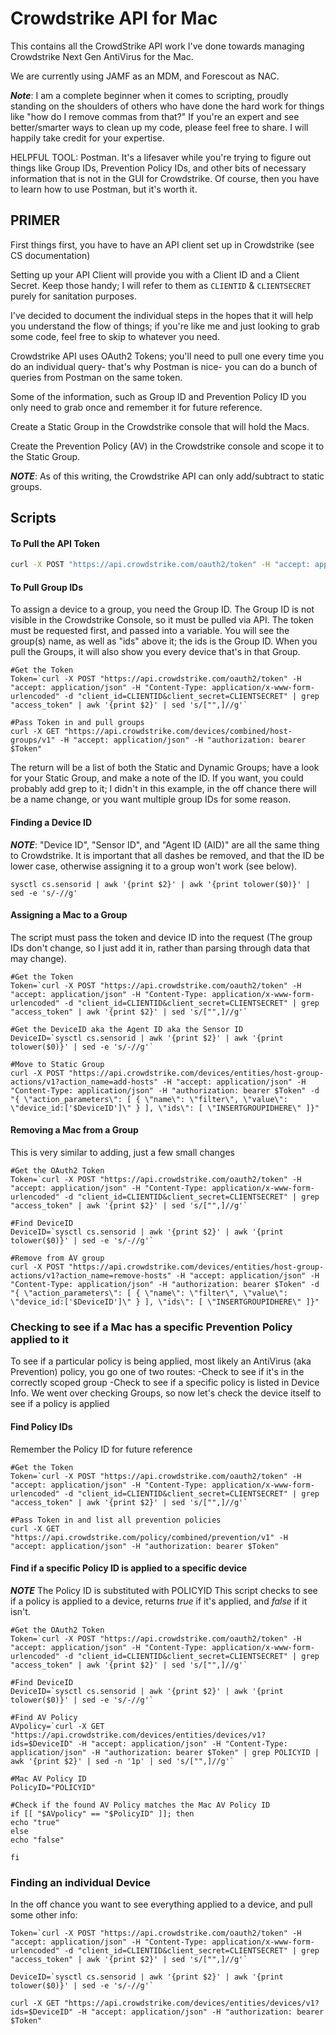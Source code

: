 # Crowdstrike API for Mac
This contains all the CrowdStrike API work I've done towards managing Crowdstrike Next Gen AntiVirus for the Mac.

We are currently using JAMF as an MDM, and Forescout as NAC.

***Note***: I am a complete beginner when it comes to scripting, proudly standing on the shoulders of others who have done the hard work for things like "how do I remove commas from that?" If you're an expert and see better/smarter ways to clean up my code, please feel free to share. I will happily take credit for your expertise.

HELPFUL TOOL: Postman. It's a lifesaver while you're trying to figure out things like Group IDs, Prevention Policy IDs, and other bits of necessary information that is not in the GUI for Crowdstrike. Of course, then you have to learn how to use Postman, but it's worth it. 

## PRIMER

First things first, you have to have an API client set up in Crowdstrike (see CS documentation)

Setting up your API Client will provide you with a Client ID and a Client Secret. Keep those handy; I will refer to them as `CLIENTID` & `CLIENTSECRET` purely for sanitation purposes.

I've decided to document the individual steps in the hopes that it will help you understand the flow of things; if you're like me and just looking to grab some code, feel free to skip to whatever you need.

Crowdstrike API uses OAuth2 Tokens; you'll need to pull one every time you do an individual query- that's why Postman is nice- you can do a bunch of queries from Postman on the same token.

Some of the information, such as Group ID and Prevention Policy ID you only need to grab once and remember it for future reference. 

Create a Static Group in the Crowdstrike console that will hold the Macs.

Create the Prevention Policy (AV) in the Crowdstrike console and scope it to the Static Group.

***NOTE***: As of this writing, the Crowdstrike API can only add/subtract to static groups. 

## Scripts
#### To Pull the API Token
```zsh
curl -X POST "https://api.crowdstrike.com/oauth2/token" -H "accept: application/json" -H "Content-Type: application/x-www-form-urlencoded" -d "client_id=CLIENTID&client_secret=CLIENTSECRET" | grep "access_token" | awk '{print $2}' | sed 's/["",]//g'`
```

#### To Pull Group IDs
To assign a device to a group, you need the Group ID. The Group ID is not visible in the Crowdstrike Console, so it must be pulled via API.
The token must be requested first, and passed into a variable.
You will see the group(s) name, as well as "ids" above it; the ids is the Group ID.
When you pull the Groups, it will also show you every device that's in that Group.

```
#Get the Token
Token=`curl -X POST "https://api.crowdstrike.com/oauth2/token" -H "accept: application/json" -H "Content-Type: application/x-www-form-urlencoded" -d "client_id=CLIENTID&client_secret=CLIENTSECRET" | grep "access_token" | awk '{print $2}' | sed 's/["",]//g'`
 
#Pass Token in and pull groups
curl -X GET "https://api.crowdstrike.com/devices/combined/host-groups/v1" -H "accept: application/json" -H "authorization: bearer $Token"
```
The return will be a list of both the Static and Dynamic Groups; have a look for your Static Group, and make a note of the ID. If you want, you could probably add grep to it;  I didn't in this example, in the off chance there will be a name change, or you want multiple group IDs for some reason.

#### Finding a Device ID
***NOTE***: 
"Device ID", "Sensor ID", and "Agent ID (AID)" are all the same thing to Crowdstrike. It is important that all dashes be removed, and that the ID be lower case, otherwise assigning it to a group won't work (see below).

```
sysctl cs.sensorid | awk '{print $2}' | awk '{print tolower($0)}' | sed -e 's/-//g'
```

#### Assigning a Mac to a Group
The script must pass the token and device ID into the request (The group IDs don't change, so I just add it in, rather than parsing through data that may change).
```
#Get the Token
Token=`curl -X POST "https://api.crowdstrike.com/oauth2/token" -H "accept: application/json" -H "Content-Type: application/x-www-form-urlencoded" -d "client_id=CLIENTID&client_secret=CLIENTSECRET" | grep "access_token" | awk '{print $2}' | sed 's/["",]//g'`
 
#Get the DeviceID aka the Agent ID aka the Sensor ID
DeviceID=`sysctl cs.sensorid | awk '{print $2}' | awk '{print tolower($0)}' | sed -e 's/-//g'`
 
#Move to Static Group
curl -X POST "https://api.crowdstrike.com/devices/entities/host-group-actions/v1?action_name=add-hosts" -H "accept: application/json" -H "Content-Type: application/json" -H "authorization: bearer $Token" -d "{ \"action_parameters\": [ { \"name\": \"filter\", \"value\": \"device_id:['$DeviceID']\" } ], \"ids\": [ \"INSERTGROUPIDHERE\" ]}"
```

#### Removing a Mac from a Group
This is very similar to adding, just a few small changes

```
#Get the OAuth2 Token
Token=`curl -X POST "https://api.crowdstrike.com/oauth2/token" -H "accept: application/json" -H "Content-Type: application/x-www-form-urlencoded" -d "client_id=CLIENTID&client_secret=CLIENTSECRET" | grep "access_token" | awk '{print $2}' | sed 's/["",]//g'`
 
#Find DeviceID
DeviceID=`sysctl cs.sensorid | awk '{print $2}' | awk '{print tolower($0)}' | sed -e 's/-//g'`
 
#Remove from AV group
curl -X POST "https://api.crowdstrike.com/devices/entities/host-group-actions/v1?action_name=remove-hosts" -H "accept: application/json" -H "Content-Type: application/json" -H "authorization: bearer $Token" -d "{ \"action_parameters\": [ { \"name\": \"filter\", \"value\": \"device_id:['$DeviceID']\" } ], \"ids\": [ \"INSERTGROUPIDHERE\" ]}"
```

### Checking to see if a Mac has a specific Prevention Policy applied to it
To see if a particular policy is being applied, most likely an AntiVirus (aka Prevention) policy, you go one of two routes:
-Check to see if it's in the correctly scoped group
-Check to see if a specific policy is listed in Device Info.
We went over checking Groups, so now let's check the device itself to see if a policy is applied

#### Find Policy IDs
Remember the Policy ID for future reference
```
#Get the Token
Token=`curl -X POST "https://api.crowdstrike.com/oauth2/token" -H "accept: application/json" -H "Content-Type: application/x-www-form-urlencoded" -d "client_id=CLIENTID&client_secret=CLIENTSECRET" | grep "access_token" | awk '{print $2}' | sed 's/["",]//g'`

#Pass Token in and list all prevention policies
curl -X GET "https://api.crowdstrike.com/policy/combined/prevention/v1" -H "accept: application/json" -H "authorization: bearer $Token"
```

#### Find if a specific Policy ID is applied to a specific device
***NOTE*** The Policy ID is substituted with POLICYID
This script checks to see if a policy is applied to a device, returns *true* if it's applied, and *false* if it isn't.
```
#Get the OAuth2 Token
Token=`curl -X POST "https://api.crowdstrike.com/oauth2/token" -H "accept: application/json" -H "Content-Type: application/x-www-form-urlencoded" -d "client_id=CLIENTID&client_secret=CLIENTSECRET" | grep "access_token" | awk '{print $2}' | sed 's/["",]//g'`
 
#Find DeviceID
DeviceID=`sysctl cs.sensorid | awk '{print $2}' | awk '{print tolower($0)}' | sed -e 's/-//g'`
 
#Find AV Policy
AVpolicy=`curl -X GET "https://api.crowdstrike.com/devices/entities/devices/v1?ids=$DeviceID" -H "accept: application/json" -H "Content-Type: application/json" -H "authorization: bearer $Token" | grep POLICYID | awk '{print $2}' | sed -n '1p' | sed 's/["",]//g'`
 
#Mac AV Policy ID
PolicyID="POLICYID"
 
#Check if the found AV Policy matches the Mac AV Policy ID
if [[ "$AVpolicy" == "$PolicyID" ]]; then
echo "true"
else
echo "false"
 
fi
```

### Finding an individual Device
In the off chance you want to see everything applied to a device, and pull some other info:

```
Token=`curl -X POST "https://api.crowdstrike.com/oauth2/token" -H "accept: application/json" -H "Content-Type: application/x-www-form-urlencoded" -d "client_id=CLIENTID&client_secret=CLIENTSECRET" | grep "access_token" | awk '{print $2}' | sed 's/["",]//g'`
 
DeviceID=`sysctl cs.sensorid | awk '{print $2}' | awk '{print tolower($0)}' | sed -e 's/-//g'`
 
curl -X GET "https://api.crowdstrike.com/devices/entities/devices/v1?ids=$DeviceID" -H "accept: application/json" -H "authorization: bearer $Token"
```
